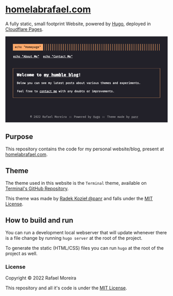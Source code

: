 # [homelabrafael.com](https://homelabrafael.com/)

A fully static, small footprint Website, powered by [Hugo](https://gohugo.io/), deployed in [Cloudflare Pages](https://pages.cloudflare.com/).

![Website Overview](./resources/images/web_overview.png)

## Purpose

This repository contains the code for my personal website/blog, present at [homelabrafael.com](https://homelabrafael.com/).

## Theme

The theme used in this website is the `Terminal` theme, available on [Terminal's GitHub Repository](https://github.com/panr/hugo-theme-terminal).

This theme was made by [Radek Kozieł @panr](https://twitter.com/panr) and falls under the [MIT License](https://github.com/panr/hugo-theme-terminal/blob/master/LICENSE.md).

## How to build and run

You can run a development local webserver that will update whenever there is a file change by running `hugo server` at the root of the project.

To generate the static (HTML/CSS) files you can run `hugo` at the root of the project as well.

### License

Copyright © 2022 Rafael Moreira

This repository and all it's code is under the [MIT License](./LICENSE).
